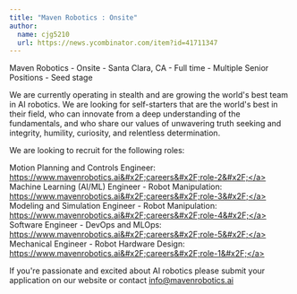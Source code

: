 ```yaml
---
title: "Maven Robotics : Onsite"
author:
  name: cjg5210
  url: https://news.ycombinator.com/item?id=41711347
---
```

Maven Robotics - Onsite - Santa Clara, CA - Full time - Multiple Senior Positions - Seed stage

We are currently operating in stealth and are growing the world&#x27;s best team in AI robotics. We are looking for self-starters that are the world&#x27;s best in their field, who can innovate from a deep understanding of the fundamentals, and who share our values of unwavering truth seeking and integrity, humility, curiosity, and relentless determination.

We are looking to recruit for the following roles:

Motion Planning and Controls Engineer: <a href="https:&#x2F;&#x2F;www.mavenrobotics.ai&#x2F;careers&#x2F;role-2&#x2F;" rel="nofollow">https:&#x2F;&#x2F;www.mavenrobotics.ai&#x2F;careers&#x2F;role-2&#x2F;</a>
Machine Learning (AI&#x2F;ML) Engineer - Robot Manipulation: <a href="https:&#x2F;&#x2F;www.mavenrobotics.ai&#x2F;careers&#x2F;role-3&#x2F;" rel="nofollow">https:&#x2F;&#x2F;www.mavenrobotics.ai&#x2F;careers&#x2F;role-3&#x2F;</a>
Modeling and Simulation Engineer - Robot Manipulation: <a href="https:&#x2F;&#x2F;www.mavenrobotics.ai&#x2F;careers&#x2F;role-4&#x2F;" rel="nofollow">https:&#x2F;&#x2F;www.mavenrobotics.ai&#x2F;careers&#x2F;role-4&#x2F;</a>
Software Engineer - DevOps and MLOps: <a href="https:&#x2F;&#x2F;www.mavenrobotics.ai&#x2F;careers&#x2F;role-5&#x2F;" rel="nofollow">https:&#x2F;&#x2F;www.mavenrobotics.ai&#x2F;careers&#x2F;role-5&#x2F;</a>
Mechanical Engineer - Robot Hardware Design: <a href="https:&#x2F;&#x2F;www.mavenrobotics.ai&#x2F;careers&#x2F;role-1&#x2F;" rel="nofollow">https:&#x2F;&#x2F;www.mavenrobotics.ai&#x2F;careers&#x2F;role-1&#x2F;</a>

If you&#x27;re passionate and excited about AI robotics please submit your application on our website or contact info@mavenrobotics.ai
<JobApplication />
